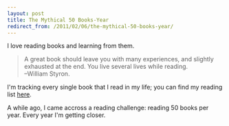 ```yaml
---
layout: post
title: The Mythical 50 Books-Year
redirect_from: /2011/02/06/the-mythical-50-books-year/
---
```


I love reading books and learning from them.

> A great book should leave you with many experiences, and slightly exhausted at the end. You live several lives while reading.  
> –William Styron.

I'm tracking every single book that I read in my life; you can find my reading list [here][1].

A while ago, I came accross a reading challenge: reading 50 books per year. Every
year I'm getting closer.


[1]: /books
